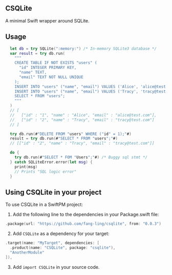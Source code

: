 ## CSQLite
A minimal Swift wrapper around SQLite.

## Usage

```swift
  let db = try SQLite(":memory:") /* In-memory SQLite3 database */
  var result = try db.run(
    """
    CREATE TABLE IF NOT EXISTS "users" (
      "id" INTEGER PRIMARY KEY,
      "name" TEXT,
      "email" TEXT NOT NULL UNIQUE
    );
    INSERT INTO "users" ("name", "email") VALUES ('Alice', 'alice@test.com');
    INSERT INTO "users" ("name", "email") VALUES ('Tracy', 'tracy@test.com');
    SELECT * FROM "users";
    """
  )
  // [
  //   ["id" : "1", "name" : "Alice", "email" : "alice@test.com"],
  //   ["id" : "2", "name" : "Tracy", "email" : "tracy@test.com"]
  // ]

  try db.run(#"DELETE FROM "users" WHERE ("id" = 1);"#)
  result = try db.run(#"SELECT * FROM "users";"#)
  // [["id" : "2", "name" : "Tracy", "email" : "tracy@test.com"]]

  do {
    try db.run(#"SELECT * FOM "Users";"#) /* Buggy sql stmt */
  } catch SQLiteError.error(let msg) {
    print(msg)
    // Prints "SQL logic error"
  }
```

## Using CSQLite in your project

To use CSQLite in a SwiftPM project:

1. Add the following line to the dependencies in your Package.swift file:

```swift
.package(url: "https://github.com/fang-ling/csqlite", from: "0.0.3")
```

2. Add `CSQLite` as a dependency for your target:

```swift
.target(name: "MyTarget", dependencies: [
  .product(name: "CSQLite", package: "csqlite"),
  "AnotherModule"
]),
```

3. Add `import CSQLite` in your source code.
